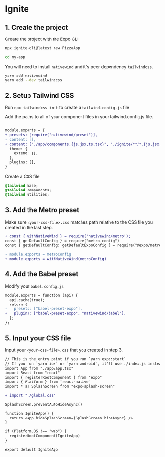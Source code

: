 # Ignite

## 1. Create the project

Create the project with the Expo CLI

```bash
npx ignite-cli@latest new PizzaApp

cd my-app
```

You will need to install `nativewind` and it's peer dependency `tailwindcss`.

```bash
yarn add nativewind
yarn add --dev tailwindcss
```

## 2. Setup Tailwind CSS

Run `npx tailwindcss init` to create a `tailwind.config.js` file

Add the paths to all of your component files in your tailwind.config.js file.

```diff title=tailwind.config.js

module.exports = {
+ presets: [require("nativewind/preset")],
- content: [],
+ content: ["./app/components.{js,jsx,ts,tsx}", "./ignite/**/*.{js,jsx,ts,tsx}"],
  theme: {
    extend: {},
  },
  plugins: [],
}
```

Create a CSS file

```css title=global.css
@tailwind base;
@tailwind components;
@tailwind utilities;
```

## 3. Add the Metro preset

Make sure `<your-css-file>.css` matches path relative to the CSS file you created in the last step.

```diff title=metro.config.js
+ const { withNativeWind } = require('nativewind/metro');
const { getDefaultConfig } = require("metro-config")
const { getDefaultConfig: getDefaultExpoConfig } = require("@expo/metro-config")

- module.exports = metroConfig
+ module.exports = withNativeWind(metroConfig)
```

## 4. Add the Babel preset

Modify your `babel.config.js`

```diff title=babel.config.js
module.exports = function (api) {
  api.cache(true);
  return {
-   presets: ["babel-preset-expo"],
+   plugins: ["babel-preset-expo", "nativewind/babel"],
  };
};
```

## 5. Input your CSS file

Input your `<your-css-file>.css` that you created in step 3.

```diff title=App.tsx
// This is the entry point if you run `yarn expo:start`
// If you run `yarn ios` or `yarn android`, it'll use ./index.js instead.
import App from "./app/app.tsx"
import React from "react"
import { registerRootComponent } from "expo"
import { Platform } from "react-native"
import * as SplashScreen from "expo-splash-screen"

+ import "./global.css"

SplashScreen.preventAutoHideAsync()

function IgniteApp() {
  return <App hideSplashScreen={SplashScreen.hideAsync} />
}

if (Platform.OS !== "web") {
  registerRootComponent(IgniteApp)
}

export default IgniteApp
```

<StartCoding />
